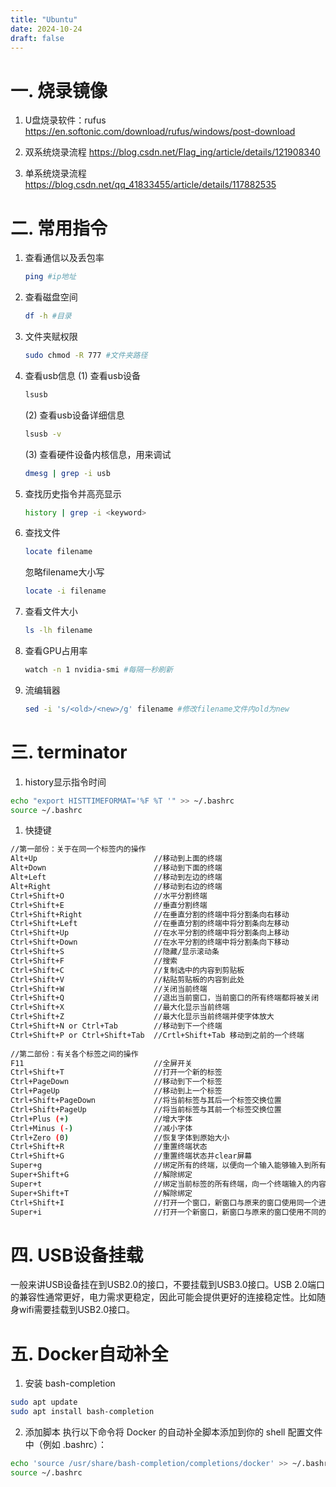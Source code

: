 ```yaml
---
title: "Ubuntu"
date: 2024-10-24
draft: false
---
```


# 一. 烧录镜像

1. U盘烧录软件：rufus
https://en.softonic.com/download/rufus/windows/post-download

2. 双系统烧录流程
https://blog.csdn.net/Flag_ing/article/details/121908340

3. 单系统烧录流程
https://blog.csdn.net/qq_41833455/article/details/117882535

# 二. 常用指令

1. 查看通信以及丢包率
    ```bash
    ping #ip地址
    ```

2. 查看磁盘空间
    ```bash
    df -h #目录
    ```

3. 文件夹赋权限
    ```bash
    sudo chmod -R 777 #文件夹路径
    ```

4. 查看usb信息
   (1) 查看usb设备
   ```bash
   lsusb
   ```
   (2) 查看usb设备详细信息
   ```bash
   lsusb -v
   ```
   (3) 查看硬件设备内核信息，用来调试
   ```bash
   dmesg | grep -i usb
   ```

5. 查找历史指令并高亮显示
   ```bash
   history | grep -i <keyword>
   ```

6. 查找文件
   ```bash
   locate filename
   ```
   忽略filename大小写
   ```bash
   locate -i filename
   ```
7. 查看文件大小
   ```bash
   ls -lh filename
   ```

8. 查看GPU占用率
   ```bash
   watch -n 1 nvidia-smi #每隔一秒刷新
   ```
9. 流编辑器
   ```bash
   sed -i 's/<old>/<new>/g' filename #修改filename文件内old为new
   
# 三. terminator
1. history显示指令时间
```bash
echo "export HISTTIMEFORMAT='%F %T '" >> ~/.bashrc
source ~/.bashrc
```

1. 快捷键
```bash
//第一部份：关于在同一个标签内的操作
Alt+Up                          //移动到上面的终端
Alt+Down                        //移动到下面的终端
Alt+Left                        //移动到左边的终端
Alt+Right                       //移动到右边的终端
Ctrl+Shift+O                    //水平分割终端
Ctrl+Shift+E                    //垂直分割终端
Ctrl+Shift+Right                //在垂直分割的终端中将分割条向右移动
Ctrl+Shift+Left                 //在垂直分割的终端中将分割条向左移动
Ctrl+Shift+Up                   //在水平分割的终端中将分割条向上移动
Ctrl+Shift+Down                 //在水平分割的终端中将分割条向下移动
Ctrl+Shift+S                    //隐藏/显示滚动条
Ctrl+Shift+F                    //搜索
Ctrl+Shift+C                    //复制选中的内容到剪贴板
Ctrl+Shift+V                    //粘贴剪贴板的内容到此处
Ctrl+Shift+W                    //关闭当前终端
Ctrl+Shift+Q                    //退出当前窗口，当前窗口的所有终端都将被关闭
Ctrl+Shift+X                    //最大化显示当前终端
Ctrl+Shift+Z                    //最大化显示当前终端并使字体放大
Ctrl+Shift+N or Ctrl+Tab        //移动到下一个终端
Ctrl+Shift+P or Ctrl+Shift+Tab  //Crtl+Shift+Tab 移动到之前的一个终端
 
//第二部份：有关各个标签之间的操作
F11                             //全屏开关
Ctrl+Shift+T                    //打开一个新的标签
Ctrl+PageDown                   //移动到下一个标签
Ctrl+PageUp                     //移动到上一个标签
Ctrl+Shift+PageDown             //将当前标签与其后一个标签交换位置
Ctrl+Shift+PageUp               //将当前标签与其前一个标签交换位置
Ctrl+Plus (+)                   //增大字体
Ctrl+Minus (-)                  //减小字体
Ctrl+Zero (0)                   //恢复字体到原始大小
Ctrl+Shift+R                    //重置终端状态
Ctrl+Shift+G                    //重置终端状态并clear屏幕
Super+g                         //绑定所有的终端，以便向一个输入能够输入到所有的终端
Super+Shift+G                   //解除绑定
Super+t                         //绑定当前标签的所有终端，向一个终端输入的内容会自动输入到其他终端
Super+Shift+T                   //解除绑定
Ctrl+Shift+I                    //打开一个窗口，新窗口与原来的窗口使用同一个进程
Super+i                         //打开一个新窗口，新窗口与原来的窗口使用不同的进程
```

# 四. USB设备挂载

一般来讲USB设备挂在到USB2.0的接口，不要挂载到USB3.0接口。USB 2.0端口的兼容性通常更好，电力需求更稳定，因此可能会提供更好的连接稳定性。比如随身wifi需要挂载到USB2.0接口。

# 五. Docker自动补全

1. 安装 bash-completion

```bash
sudo apt update
sudo apt install bash-completion
```
2. 添加脚本
执行以下命令将 Docker 的自动补全脚本添加到你的 shell 配置文件中（例如 .bashrc）：

```bash
echo 'source /usr/share/bash-completion/completions/docker' >> ~/.bashrc
source ~/.bashrc
```
   
